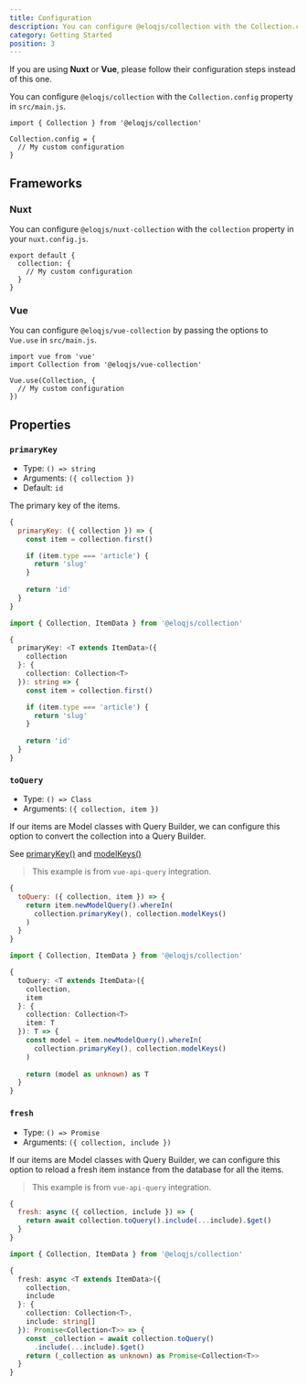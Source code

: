```yaml
---
title: Configuration
description: You can configure @eloqjs/collection with the Collection.config property in src/main.js.
category: Getting Started
position: 3
---
```


<alert type="info">If you are using **Nuxt** or **Vue**, please follow their configuration steps instead of this one.</alert>

You can configure `@eloqjs/collection` with the `Collection.config` property in `src/main.js`.

```js{}[src/main.js]
import { Collection } from '@eloqjs/collection'

Collection.config = {
  // My custom configuration
}
```

## Frameworks

### Nuxt

You can configure `@eloqjs/nuxt-collection` with the `collection` property in your `nuxt.config.js`.

```js{}[nuxt.config.js]
export default {
  collection: {
    // My custom configuration
  }
}
```

### Vue

You can configure `@eloqjs/vue-collection` by passing the options to `Vue.use` in `src/main.js`.

```js{}[src/main.js]
import vue from 'vue'
import Collection from '@eloqjs/vue-collection'

Vue.use(Collection, {
  // My custom configuration
})
```


## Properties

### `primaryKey`

- Type: `() => string`
- Arguments: `({ collection })` 
- Default: `id`

The primary key of the items.

<code-group>
  <code-block label="JavaScript" active>

  ```js
  {
    primaryKey: ({ collection }) => {
      const item = collection.first()
  
      if (item.type === 'article') {
        return 'slug'
      }
      
      return 'id'
    }
  }
  ```

  </code-block>
  <code-block label="TypeScript">

  ```ts
  import { Collection, ItemData } from '@eloqjs/collection'
  
  {
    primaryKey: <T extends ItemData>({
      collection
    }: {
      collection: Collection<T>
    }): string => {
      const item = collection.first()
  
      if (item.type === 'article') {
        return 'slug'
      }
      
      return 'id'
    }
  }
  ```

  </code-block>
</code-group>

### `toQuery`

- Type: `() => Class`
- Arguments: `({ collection, item })`

If our items are Model classes with Query Builder, we can configure this option to
convert the collection into a Query Builder.

See [primaryKey()](/api/methods#primarykey) and [modelKeys()](/api/methods#modelkeys)

> This example is from `vue-api-query` integration.

<code-group>
  <code-block label="JavaScript" active>

  ```js
  {
    toQuery: ({ collection, item }) => {
      return item.newModelQuery().whereIn(
        collection.primaryKey(), collection.modelKeys()
      )
    }
  }
  ```

  </code-block>
  <code-block label="TypeScript">

  ```ts
  import { Collection, ItemData } from '@eloqjs/collection'
  
  {
    toQuery: <T extends ItemData>({
      collection,
      item
    }: {
      collection: Collection<T>
      item: T
    }): T => {
      const model = item.newModelQuery().whereIn(
        collection.primaryKey(), collection.modelKeys()
      )
      
      return (model as unknown) as T
    }
  }
  ```


  </code-block>
</code-group>

### `fresh`

- Type: `() => Promise`
- Arguments: `({ collection, include })`

If our items are Model classes with Query Builder, we can configure this option to
reload a fresh item instance from the database for all the items.

> This example is from `vue-api-query` integration.

<code-group>
  <code-block label="JavaScript" active>

  ```js
  {
    fresh: async ({ collection, include }) => {
      return await collection.toQuery().include(...include).$get()
    }
  }
  ```

  </code-block>
  <code-block label="TypeScript">

  ```ts
  import { Collection, ItemData } from '@eloqjs/collection'
  
  {
    fresh: async <T extends ItemData>({
      collection,
      include
    }: {
      collection: Collection<T>,
      include: string[]
    }): Promise<Collection<T>> => {
      const _collection = await collection.toQuery()
        .include(...include).$get()
      return (_collection as unknown) as Promise<Collection<T>>
    }
  }
  ```

  </code-block>
</code-group>
